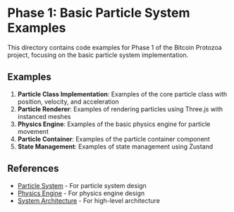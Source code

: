 # Phase 1: Basic Particle System Examples

This directory contains code examples for Phase 1 of the Bitcoin Protozoa project, focusing on the basic particle system implementation.

## Examples

1. **Particle Class Implementation**: Examples of the core particle class with position, velocity, and acceleration
2. **Particle Renderer**: Examples of rendering particles using Three.js with instanced meshes
3. **Physics Engine**: Examples of the basic physics engine for particle movement
4. **Particle Container**: Examples of the particle container component
5. **State Management**: Examples of state management using Zustand

## References

- [Particle System](../../engine/03_particle_system.md) - For particle system design
- [Physics Engine](../../physics/01_physics_engine.md) - For physics engine design
- [System Architecture](../../core/02_system_architecture.md) - For high-level architecture
